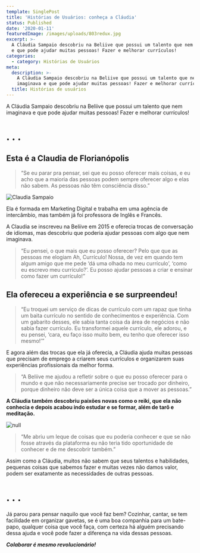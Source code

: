 ```yaml
---
template: SinglePost
title: 'Histórias de Usuários: conheça a Cláudia'
status: Published
date: '2020-01-11'
featuredImage: /images/uploads/803redux.jpg
excerpt: >-
  A Cláudia Sampaio descobriu na Beliive que possui um talento que nem imaginava
  e que pode ajudar muitas pessoas! Fazer e melhorar currículos!
categories:
  - category: Histórias de Usuários
meta:
  description: >-
    A Cláudia Sampaio descobriu na Beliive que possui um talento que nem
    imaginava e que pode ajudar muitas pessoas! Fazer e melhorar currículos
  title: Histórias de usuários
---
```

A Cláudia Sampaio descobriu na Beliive que possui um talento que nem imaginava e que pode ajudar muitas pessoas! Fazer e melhorar currículos!

# . . .

## Esta é a Claudia de Florianópolis

> “Se eu parar pra pensar, sei que eu posso oferecer mais coisas, e eu acho que a maioria das pessoas podem sempre oferecer algo e elas não sabem. As pessoas não têm consciência disso.”

![Claudia Sampaio](/images/uploads/1_qvqoc1tw2-bjrpvrflkyqw.png)

Ela é formada em Marketing Digital e trabalha em uma agência de intercâmbio, mas também já foi professora de Inglês e Francês.

A Claudia se inscreveu na Beliive em 2015 e oferecia trocas de conversação de idiomas, mas descobriu que poderia ajudar pessoas com algo que nem imaginava.

> “Eu pensei, o que mais que eu posso oferecer? Pelo que que as pessoas me elogiam Ah, Currículo! Nossa, de vez em quando tem algum amigo que me pede ‘dá uma olhada no meu currículo’, ‘como eu escrevo meu currículo?’. Eu posso ajudar pessoas a criar e ensinar como fazer um currículo!”

## Ela ofereceu a experiência e se surpreendeu!

> “Eu troquei um serviço de dicas de currículo com um rapaz que tinha um baita currículo no sentido de conhecimentos e experiência. Com um gabarito desses, ele sabia tanta coisa da área de negócios e não sabia fazer currículo. Eu transformei aquele currículo, ele adorou, e eu pensei, ‘cara, eu faço isso muito bem, eu tenho que oferecer isso mesmo!’”

E agora além das trocas que ela já oferecia, a Cláudia ajuda muitas pessoas que precisam de emprego a criarem seus currículos e organizarem suas experiências profissionais da melhor forma.

> “A Beliive me ajudou a refletir sobre o que eu posso oferecer para o mundo e que não necessariamente precise ser trocado por dinheiro, porque dinheiro não deve ser a única coisa que a mover as pessoas.”

**A Cláudia também descobriu paixões novas como o reiki, que ela não conhecia e depois acabou indo estudar e se formar, além de tarô e meditação.**

![null](/images/uploads/1_e2mw2uaruveryhbo4f4lwq.jpeg)

> “Me abriu um leque de coisas que eu poderia conhecer e que se não fosse através da plataforma eu não teria tido oportunidade de conhecer e de me descobrir também.”

Assim como a Cláudia, muitos não sabem que seus talentos e habilidades, pequenas coisas que sabemos fazer e muitas vezes não damos valor, podem ser exatamente as necessidades de outras pessoas.

# . . .

Já parou para pensar naquilo que você faz bem? Cozinhar, cantar, se tem facilidade em organizar gavetas, se é uma boa companhia para um bate-papo, qualquer coisa que você faça, com certeza há alguém precisando dessa ajuda e você pode fazer a diferença na vida dessas pessoas.

**_Colaborar é mesmo revolucionário!_**

